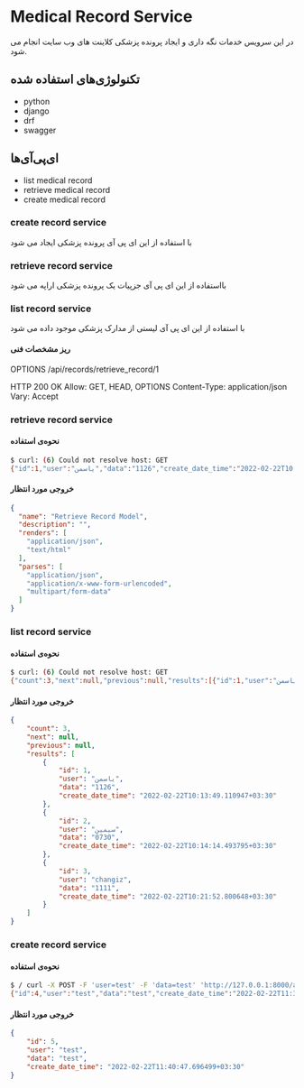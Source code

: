# Medical Record Service

در این سرویس خدمات نگه داری و ایجاد پرونده پزشکی کلاینت های وب سایت انجام می شود.

## تکنولوژی‌های استفاده شده

- python
- django
- drf
- swagger

## ای‌پی‌آی‌ها

- list medical record
- retrieve medical record
- create medical record

### create record service
با استفاده از این ای پی آی پرونده پزشکی ایجاد می شود

### retrieve record service
بااستفاده از این ای پی آی جزپیات یک پرونده پزشکی اراپه می شود

### list record service
با استفاده از این ای پی آی لیستی از مدارک پزشکی موجود داده می شود

#### ریز مشخصات فنی

OPTIONS /api/records/retrieve_record/1

HTTP 200 OK Allow: GET, HEAD, OPTIONS Content-Type: application/json Vary: Accept


### retrieve record service
#### نحوه‌ی استفاده
```bash
$ curl: (6) Could not resolve host: GET
{"id":1,"user":"یاسمن","data":"1126","create_date_time":"2022-02-22T10:13:49.110947+03:30"}%   
```
#### خروجی مورد انتظار

```json
{
  "name": "Retrieve Record Model",
  "description": "",
  "renders": [
    "application/json",
    "text/html"
  ],
  "parses": [
    "application/json",
    "application/x-www-form-urlencoded",
    "multipart/form-data"
  ]
}
```

### list record service
#### نحوه‌ی استفاده

```bash
$ curl: (6) Could not resolve host: GET
{"count":3,"next":null,"previous":null,"results":[{"id":1,"user":"یاسمن","data":"1126","create_date_time":"2022-02-22T10:13:49.110947+03:30"},{"id":2,"user":"سیمین","data":"0730","create_date_time":"2022-02-22T10:14:14.493795+03:30"},{"id":3,"user":"changiz","data":"1111","create_date_time":"2022-02-22T10:21:52.800648+03:30"}]}%   
```

#### خروجی مورد انتظار

```json
{
    "count": 3,
    "next": null,
    "previous": null,
    "results": [
        {
            "id": 1,
            "user": "یاسمن",
            "data": "1126",
            "create_date_time": "2022-02-22T10:13:49.110947+03:30"
        },
        {
            "id": 2,
            "user": "سیمین",
            "data": "0730",
            "create_date_time": "2022-02-22T10:14:14.493795+03:30"
        },
        {
            "id": 3,
            "user": "changiz",
            "data": "1111",
            "create_date_time": "2022-02-22T10:21:52.800648+03:30"
        }
    ]
}
```

### create record service
#### نحوه‌ی استفاده

```bash
$ / curl -X POST -F 'user=test' -F 'data=test' 'http://127.0.0.1:8000/api/records/create_record'
{"id":4,"user":"test","data":"test","create_date_time":"2022-02-22T11:39:06.217166+03:30"}%  
```
#### خروجی مورد انتظار
```json
{
    "id": 5,
    "user": "test",
    "data": "test",
    "create_date_time": "2022-02-22T11:40:47.696499+03:30"
}


```
